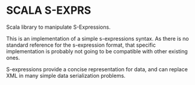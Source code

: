 SCALA S-EXPRS
=============

Scala library to manipulate S-Expressions.

This is an implementation of a simple s-expressions syntax.
As there is no standard reference for the s-expression format,
that specific implementation is probably not going to be compatible
with other existing ones.

S-expressions provide a concise representation for data, and can replace XML in
many simple data serialization problems.
